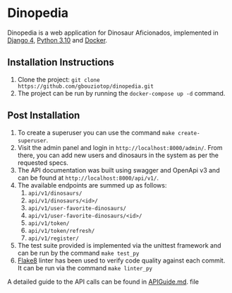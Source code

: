 # Dinopedia

Dinopedia is a web application for Dinosaur Aficionados, implemented in [Django 4](https://docs.djangoproject.com/en/4.2/releases/4.0/), [Python 3.10](https://www.python.org/downloads/release/python-3100/) and [Docker](https://docs.docker.com/).

## Installation Instructions

1. Clone the project: `git clone https://github.com/gbouziotop/dinopedia.git`
2. The project can be run by running the `docker-compose up -d` command.

## Post Installation
1. To create a superuser you can use the command `make create-superuser`.
2. Visit the admin panel and login in `http://localhost:8000/admin/`. From there, you can add new users and dinosaurs in the system as per the requested specs.
3. The API documentation was built using swagger and OpenApi v3 and can be found at `http://localhost:8000/api/v1/`.
4. The available endpoints are summed up as follows:
   1. `api/v1/dinosaurs/`
   2. `api/v1/dinosaurs/<id>/`
   3. `api/v1/user-favorite-dinosaurs/`
   4. `api/v1/user-favorite-dinosaurs/<id>/`
   5. `api/v1/token/`
   6. `api/v1/token/refresh/`
   7. `api/v1/register/`
5. The test suite provided is implemented via the unittest framework and can be run by the command `make test_py`
6. [Flake8](https://flake8.pycqa.org/en/latest/) linter has been used to verify code quality against each commit. It can be run via the command `make linter_py`

A detailed guide to the API calls can be found in [APIGuide.md](https://github.com/gbouziotop/blob/main/APIGuide.md). file
